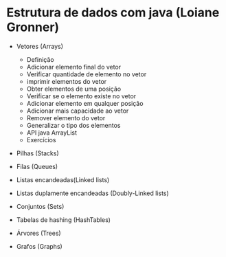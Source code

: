 # Estrutura de dados com java (Loiane Gronner)

* Vetores (Arrays)
    - Definição 
    - Adicionar elemento final do vetor
    - Verificar quantidade de elemento no vetor
    - imprimir elementos do vetor
    - Obter elementos de uma posição
    - Verificar se o elemento existe no vetor
    - Adicionar elemento em qualquer posição
    - Adicionar mais capacidade ao vetor
    - Remover elemento do vetor
    - Generalizar o tipo dos elementos
    - API java ArrayList
    - Exercícios

* Pilhas (Stacks)
* Filas (Queues)
* Listas encandeadas(Linked lists)
* Listas duplamente encandeadas (Doubly-Linked lists)
* Conjuntos (Sets)
* Tabelas de hashing (HashTables)
* Árvores (Trees)
* Grafos (Graphs)